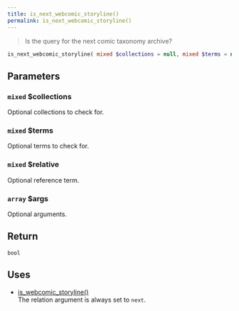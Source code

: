 ```yaml
---
title: is_next_webcomic_storyline()
permalink: is_next_webcomic_storyline()
---
```


> Is the query for the next comic taxonomy archive?

```php
is_next_webcomic_storyline( mixed $collections = null, mixed $terms = null, mixed $relative = null, array $args = [] ) : bool
```

## Parameters

### `mixed` $collections
Optional collections to check for.

### `mixed` $terms
Optional terms to check for.

### `mixed` $relative
Optional reference term.

### `array` $args
Optional arguments.

## Return

`bool`

## Uses
- [is_webcomic_storyline()](is_webcomic_storyline())  
The relation argument is always set to `next`.
